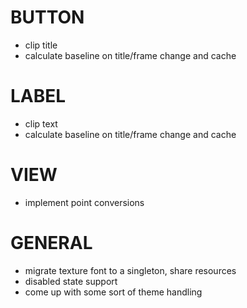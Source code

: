 
# BUTTON
- clip title
- calculate baseline on title/frame change and cache

# LABEL
- clip text
- calculate baseline on title/frame change and cache

# VIEW
- implement point conversions

# GENERAL
- migrate texture font to a singleton, share resources
- disabled state support
- come up with some sort of theme handling
